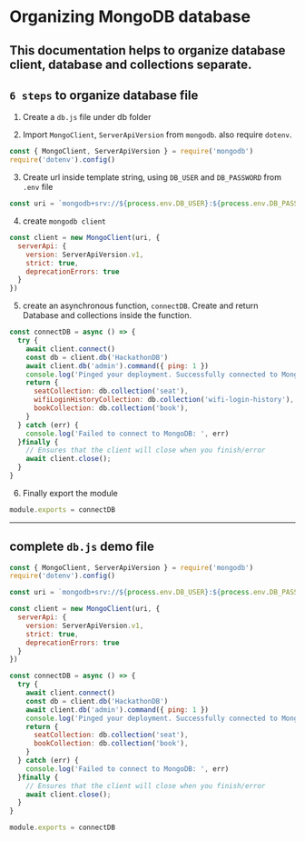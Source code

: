 # Organizing MongoDB database

This documentation helps to organize database client, database and collections separate.
---
## `6 steps` to organize database file

1. Create a `db.js` file under db folder

2. Import `MongoClient`, `ServerApiVersion` from `mongodb`. also require `dotenv`.
```js
const { MongoClient, ServerApiVersion } = require('mongodb')
require('dotenv').config()
```

3. Create url inside template string, using `DB_USER` and `DB_PASSWORD` from `.env` file
```js
const uri = `mongodb+srv://${process.env.DB_USER}:${process.env.DB_PASS}@clustermuntasir.bwzlexy.mongodb.net/?retryWrites=true&w=majority&appName=clusterMuntasir`
```

4. create `mongodb client`
```js
const client = new MongoClient(uri, {
  serverApi: {
    version: ServerApiVersion.v1,
    strict: true,
    deprecationErrors: true
  }
})
```

5. create an asynchronous function, `connectDB`.  Create and return Database and collections inside the function.
```js
const connectDB = async () => {
  try {
    await client.connect()
    const db = client.db('HackathonDB')
    await client.db('admin').command({ ping: 1 })
    console.log('Pinged your deployment. Successfully connected to MongoDB!')
    return {
      seatCollection: db.collection('seat'),
      wifiLoginHistoryCollection: db.collection('wifi-login-history'),
      bookCollection: db.collection('book'),
    }
  } catch (err) {
    console.log('Failed to connect to MongoDB: ', err)
  }finally {
    // Ensures that the client will close when you finish/error
    await client.close();
  }
}
```

6. Finally export the module
```js
module.exports = connectDB
```

---
## complete `db.js` demo file
```js
const { MongoClient, ServerApiVersion } = require('mongodb')
require('dotenv').config()

const uri = `mongodb+srv://${process.env.DB_USER}:${process.env.DB_PASS}@clustermuntasir.bwzlexy.mongodb.net/?retryWrites=true&w=majority&appName=clusterMuntasir`

const client = new MongoClient(uri, {
  serverApi: {
    version: ServerApiVersion.v1,
    strict: true,
    deprecationErrors: true
  }
})

const connectDB = async () => {
  try {
    await client.connect()
    const db = client.db('HackathonDB')
    await client.db('admin').command({ ping: 1 })
    console.log('Pinged your deployment. Successfully connected to MongoDB!')
    return {
      seatCollection: db.collection('seat'),
      bookCollection: db.collection('book'),
    }
  } catch (err) {
    console.log('Failed to connect to MongoDB: ', err)
  }finally {
    // Ensures that the client will close when you finish/error
    await client.close();
  }
}

module.exports = connectDB
```